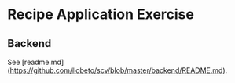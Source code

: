 # Recipe Application Exercise

## Backend

See [readme.md] (https://github.com/llobeto/scv/blob/master/backend/README.md).
